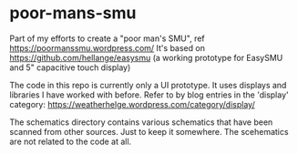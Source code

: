 # poor-mans-smu
Part of my efforts to create a "poor man's SMU", ref https://poormanssmu.wordpress.com/
It's based on https://github.com/hellange/easysmu (a working prototype for EasySMU and 5" capacitive touch display)

The code in this repo is currently only a UI prototype. It uses displays and libraries I have worked with before. Refer to by blog entries in the 'display' category: https://weatherhelge.wordpress.com/category/display/

The schematics directory contains various schematics that have been scanned from other sources.
Just to keep it somewhere. The scehematics are not related to the code at all.
